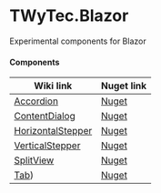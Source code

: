 # TWyTec.Blazor

Experimental components for Blazor

#### Components

| Wiki link | Nuget link |
| --- | --- |
| [Accordion](https://github.com/twytec/TWyTec.Blazor/wiki/Accordion) | [Nuget](https://www.nuget.org/packages/TWyTec.Blazor.Accordion/) |
| [ContentDialog](https://github.com/twytec/TWyTec.Blazor/wiki/ContentDialog) | [Nuget](https://www.nuget.org/packages/TWyTec.Blazor.ContentDialog/) |
| [HorizontalStepper](https://github.com/twytec/TWyTec.Blazor/wiki/HorizontalStepper) | [Nuget](https://www.nuget.org/packages/TWyTec.Blazor.Stepper/) |
| [VerticalStepper](https://github.com/twytec/TWyTec.Blazor/wiki/VerticalStepper) | [Nuget](https://www.nuget.org/packages/TWyTec.Blazor.Stepper/) |
| [SplitView](https://github.com/twytec/TWyTec.Blazor/wiki/SplitView) | [Nuget](https://www.nuget.org/packages/TWyTec.Blazor.Stepper/) |
| [Tab](https://github.com/twytec/TWyTec.Blazor/wiki/ContentDialog)) | [Nuget](https://www.nuget.org/packages/TWyTec.Blazor.Stepper/) |
